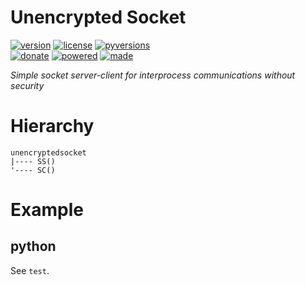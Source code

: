 # Unencrypted Socket

<badges>[![version](https://img.shields.io/pypi/v/unencryptedsocket.svg)](https://pypi.org/project/unencryptedsocket/)
[![license](https://img.shields.io/pypi/l/unencryptedsocket.svg)](https://pypi.org/project/unencryptedsocket/)
[![pyversions](https://img.shields.io/pypi/pyversions/unencryptedsocket.svg)](https://pypi.org/project/unencryptedsocket/)  
[![donate](https://img.shields.io/badge/Donate-Paypal-0070ba.svg)](https://paypal.me/foxe6)
[![powered](https://img.shields.io/badge/Powered%20by-UTF8-red.svg)](https://paypal.me/foxe6)
[![made](https://img.shields.io/badge/Made%20with-PyCharm-red.svg)](https://paypal.me/foxe6)
</badges>

<i>Simple socket server-client for interprocess communications without security</i>

# Hierarchy

```
unencryptedsocket
|---- SS()
'---- SC()
```

# Example

## python
See `test`.
